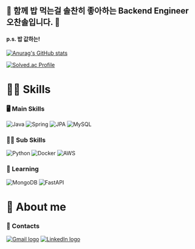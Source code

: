 ## 👋 함께 밥 먹는걸 솔찬히 좋아하는 Backend Engineer 오찬솔입니다. 👋
#### p.s. 밥 값하는!  

[![Anurag's GitHub stats](https://github-readme-stats.vercel.app/api?username=haxr369)](https://github.com/anuraghazra/github-readme-stats)      

[![Solved.ac Profile](http://mazassumnida.wtf/api/v2/generate_badge?boj=haxr369)](https://solved.ac/haxr369/)

# 👨‍💻 Skills

### 🖥 Main Skills

![Java](https://img.shields.io/badge/Java-%23ED8B00.svg?style=for-the-badge&logo=openjdk&logoColor=white)
![Spring](https://img.shields.io/badge/Spring_Boot-%236DB33F.svg?style=for-the-badge&logo=spring&logoColor=white)
![JPA](https://img.shields.io/badge/JPA-%230db7ed.svg?style=for-the-badge&logoColor=white)
![MySQL](https://img.shields.io/badge/mysql-%236DB33F.svg?style=for-the-badge&logo=mysql&logoColor=white)

### 🧑‍🎓 Sub Skills

![Python](https://img.shields.io/badge/python-3670A0?style=for-the-badge&logo=python&logoColor=white)
![Docker](https://img.shields.io/badge/docker-%230db7ed.svg?style=for-the-badge&logo=docker&logoColor=white)
![AWS](https://img.shields.io/badge/AWS-%23FF9900.svg?style=for-the-badge&logo=amazon-aws&logoColor=white)


### 🌱 Learning

![MongoDB](https://img.shields.io/badge/MongoDB-%234ea94b.svg?style=for-the-badge&logo=mongodb&logoColor=white)
![FastAPI](https://img.shields.io/badge/FastAPI-005571?style=for-the-badge&logo=fastapi&logoColor=white)


# 👻 About me

### 🤙 Contacts

[![Gmail logo][]][Gmail url]
[![LinkedIn logo][]][LinkedIn url]


[Gmail logo]: http://img.shields.io/badge/Naver-%236DB33F.svg?style=for-the-badge&logoColor=white
[Gmail url]: oohsol@naver.com
[LinkedIn logo]: http://img.shields.io/badge/LinkedIn-0077B5?style=for-the-badge&logo=LinkedIn
[LinkedIn url]: https://www.linkedin.com/in/%EC%B0%AC%EC%86%94-%EC%98%A4-1796431b4/

